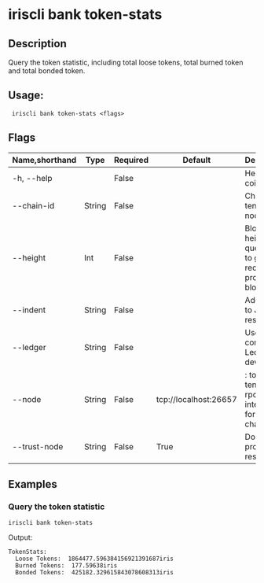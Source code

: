 # iriscli bank token-stats

## Description

Query the token statistic, including total loose tokens, total burned token and total bonded token.

## Usage:

```
 iriscli bank token-stats <flags>
```

## Flags

| Name,shorthand | Type   | Required | Default               | Description                                                  |
| -------------- | ------ | -------- | --------------------- | ------------------------------------------------------------ |
| -h, --help     |        | False    |                       | Help for coin-type                                           |
| --chain-id     | String | False    |                       | Chain ID of tendermint node                                  |
| --height       | Int    | False    |                       | Block height to query, omit to get most recent provable block |
| --indent       | String | False    |                       | Add indent to JSON response                                  |
| --ledger       | String | False    |                       | Use a connected Ledger device                                |
| --node         | String | False    | tcp://localhost:26657 | <host>:<port> to tendermint rpc interface for this chain     |
| --trust-node   | String | False    | True                  | Don't verify proofs for responses                            |



## Examples

### Query the token statistic

```
iriscli bank token-stats
```

Output:
```
TokenStats:
  Loose Tokens:  1864477.596384156921391687iris
  Burned Tokens:  177.59638iris
  Bonded Tokens:  425182.329615843078608313iris
```

​    



​           
